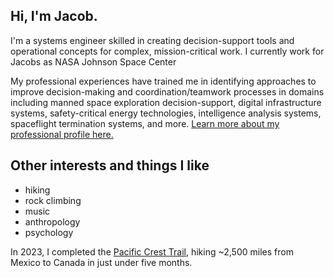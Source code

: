
## Hi, I'm Jacob.

I'm a systems engineer skilled in creating decision-support tools and operational concepts for complex, mission-critical work. I currently work for Jacobs as NASA Johnson Space Center

My professional experiences have trained me in identifying approaches to improve decision-making and coordination/teamwork processes in domains including manned space exploration decision-support, digital infrastructure systems, safety-critical energy technologies, intelligence analysis systems, spaceflight termination systems, and more. [Learn more about my professional profile here.](http://jacobkeller.io/projects)

## Other interests and things I like
* hiking
* rock climbing 
* music 
* anthropology
* psychology

In 2023, I completed the [Pacific Crest Trail](https://www.pcta.org/discover-the-trail/), hiking ~2,500 miles from Mexico to Canada in just under five months.
